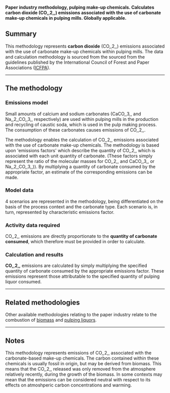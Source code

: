 **Paper industry methodology, pulping make-up chemicals. Calculates
carbon dioxide (CO,,2,,) emissions associated with the use of carbonate
make-up chemicals in pulping mills. Globally applicable.**

## Summary

This methodology represents **carbon dioxide** (CO,,2,,) emissions
associated with the use of carbonate make-up chemicals within pulping
mills. The data and calculation methodology is sourced from the sourced
from the guidelines published by the International Council of Forest and
Paper Associations
([ICFPA](http://www.wbcsd.org/web/projects/forestry/Pulp-and-Paper-Tool-Guidance.pdf)).

-----

## The methodology

### Emissions model

Small amounts of calcium and sodium carbonates (CaCO,,3,, and
Na,,2,,CO,,3,, respectively) are used within pulping mills in the
production and recycling of caustic soda, which is used in the pulp
making process. The consumption of these carbonates causes emissions of
CO,,2,,.

The methodology enables the calculation of CO,,2,, emissions associated
with the use of carbonate make-up chemicals. The methodology is based
upon 'emissions factors' which describe the quantity of CO,,2,, which is
associated with each unit quantity of carbonate. (These factors simply
represent the ratio of the molecular masses for CO,,2,, and CaCO,,3,, or
Na,,2,,CO,,3,,)). By multiplying a quantity of carbonate consumed by the
appropriate factor, an estimate of the corresponding emissions can be
made.

### Model data

4 scenarios are represented in the methodology, being differentiated on
the basis of the process context and the carbonate type. Each scenario
is, in turn, represented by characteristic emissions factor.

### Activity data required

CO,,2,, emissions are directly proportionate to the **quantity of
carbonate consumed**, which therefore must be provided in order to
calculate.

### Calculation and results

**CO,,2,,** emissions are calculated by simply multiplying the specified
quantity of carbonate consumed by the appropriate emissions factor.
These emissions represent those attributable to the specified quantity
of pulping liquor consumed.

-----

## Related methodologies

Other available methodologies relating to the paper industry relate to
the combustion of [biomass](Pulp_and_paper_biomass_emissions) and
[pulping liquors](Pulping_liquor_consumption).

-----

## Notes

This methodology represents emissions of CO,,2,, associated with the
carbonate-based make-up chemicals. The carbon contained within these
chemicals is usually fossil in origin, but may be derived from biomass.
This means that the CO,,2,, released was only removed from the
atmosphere relatively recently, during the growth of the biomass. In
some contexts may mean that the emissions can be considered neutral with
respect to its effects on atmoshperic carbon concentrations and warming.

